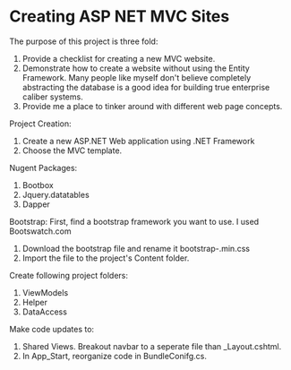 # Creating ASP NET MVC Sites

The purpose of this project is three fold: 
1.  Provide a checklist for creating a new MVC website.  
2.  Demonstrate how to create a website without using the Entity Framework.  Many people like myself don't believe completely abstracting the database is a good idea for building true enterprise caliber systems.  
3.  Provide me a place to tinker around with different web page concepts.  

Project Creation:
1.  Create a new ASP.NET Web application using .NET Framework
2.  Choose the MVC template.

Nugent Packages:
1.  Bootbox
2.  Jquery.datatables
3.  Dapper

Bootstrap:
First, find a bootstrap framework you want to use. I used Bootswatch.com
1.  Download the bootstrap file and rename it bootstrap-<theme name>.min.css
2.  Import the file to the project's Content folder.  

Create following project folders:
1.  ViewModels
2.  Helper 
3.  DataAccess  

Make code updates to:
1.  Shared Views.  Breakout navbar to a seperate file than _Layout.cshtml.
2.  In App_Start, reorganize code in BundleConifg.cs.

